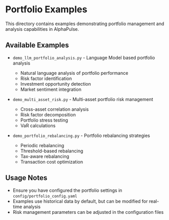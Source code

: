 # Portfolio Examples

This directory contains examples demonstrating portfolio management and analysis capabilities in AlphaPulse.

## Available Examples

- `demo_llm_portfolio_analysis.py` - Language Model based portfolio analysis
  - Natural language analysis of portfolio performance
  - Risk factor identification
  - Investment opportunity detection
  - Market sentiment integration

- `demo_multi_asset_risk.py` - Multi-asset portfolio risk management
  - Cross-asset correlation analysis
  - Risk factor decomposition
  - Portfolio stress testing
  - VaR calculations

- `demo_portfolio_rebalancing.py` - Portfolio rebalancing strategies
  - Periodic rebalancing
  - Threshold-based rebalancing
  - Tax-aware rebalancing
  - Transaction cost optimization

## Usage Notes

- Ensure you have configured the portfolio settings in `config/portfolio_config.yaml`
- Examples use historical data by default, but can be modified for real-time analysis
- Risk management parameters can be adjusted in the configuration files